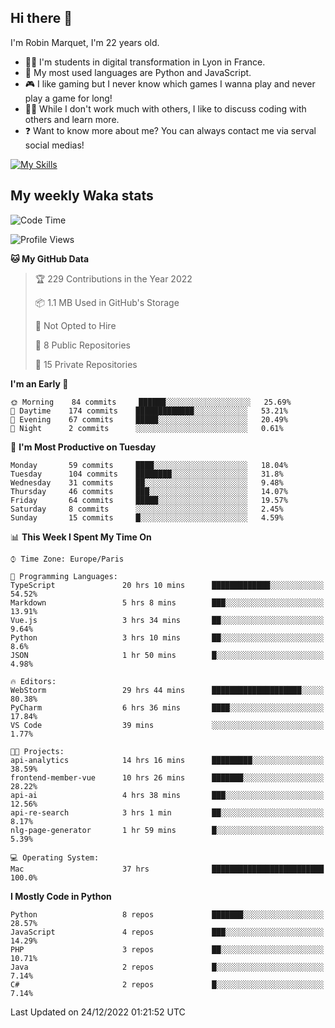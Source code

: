 ## Hi there 👋

I'm Robin Marquet, I'm 22 years old.

- 👨‍💻 I'm students in digital transformation in Lyon in France.
- 🌱 My most used languages are Python and JavaScript.
- 🎮 I like gaming but I never know which games I wanna play and never play a game for long!
- 👯‍♀️ While I don't work much with others, I like to discuss coding with others and learn more.
- ❓ Want to know more about me? You can always contact me via serval social medias!

[![My Skills](https://skillicons.dev/icons?i=js,html,css,docker,express,figma,firebase,graphql,mongodb,mysql,nodejs,py,react,ts,vue)](https://skillicons.dev)

## My weekly Waka stats

<!--START_SECTION:waka-->
![Code Time](http://img.shields.io/badge/Code%20Time-3%2C089%20hrs%2015%20mins-blue)

![Profile Views](http://img.shields.io/badge/Profile%20Views-0-blue)

**🐱 My GitHub Data** 

> 🏆 229 Contributions in the Year 2022
 > 
> 📦 1.1 MB Used in GitHub's Storage 
 > 
> 🚫 Not Opted to Hire
 > 
> 📜 8 Public Repositories 
 > 
> 🔑 15 Private Repositories  
 > 
**I'm an Early 🐤** 

```text
🌞 Morning    84 commits     ██████░░░░░░░░░░░░░░░░░░░   25.69% 
🌆 Daytime    174 commits    █████████████░░░░░░░░░░░░   53.21% 
🌃 Evening    67 commits     █████░░░░░░░░░░░░░░░░░░░░   20.49% 
🌙 Night      2 commits      ░░░░░░░░░░░░░░░░░░░░░░░░░   0.61%

```
📅 **I'm Most Productive on Tuesday** 

```text
Monday       59 commits     ████░░░░░░░░░░░░░░░░░░░░░   18.04% 
Tuesday      104 commits    ████████░░░░░░░░░░░░░░░░░   31.8% 
Wednesday    31 commits     ██░░░░░░░░░░░░░░░░░░░░░░░   9.48% 
Thursday     46 commits     ███░░░░░░░░░░░░░░░░░░░░░░   14.07% 
Friday       64 commits     █████░░░░░░░░░░░░░░░░░░░░   19.57% 
Saturday     8 commits      ░░░░░░░░░░░░░░░░░░░░░░░░░   2.45% 
Sunday       15 commits     █░░░░░░░░░░░░░░░░░░░░░░░░   4.59%

```


📊 **This Week I Spent My Time On** 

```text
⌚︎ Time Zone: Europe/Paris

💬 Programming Languages: 
TypeScript               20 hrs 10 mins      █████████████░░░░░░░░░░░░   54.52% 
Markdown                 5 hrs 8 mins        ███░░░░░░░░░░░░░░░░░░░░░░   13.91% 
Vue.js                   3 hrs 34 mins       ██░░░░░░░░░░░░░░░░░░░░░░░   9.64% 
Python                   3 hrs 10 mins       ██░░░░░░░░░░░░░░░░░░░░░░░   8.6% 
JSON                     1 hr 50 mins        █░░░░░░░░░░░░░░░░░░░░░░░░   4.98%

🔥 Editors: 
WebStorm                 29 hrs 44 mins      ████████████████████░░░░░   80.38% 
PyCharm                  6 hrs 36 mins       ████░░░░░░░░░░░░░░░░░░░░░   17.84% 
VS Code                  39 mins             ░░░░░░░░░░░░░░░░░░░░░░░░░   1.77%

🐱‍💻 Projects: 
api-analytics            14 hrs 16 mins      █████████░░░░░░░░░░░░░░░░   38.59% 
frontend-member-vue      10 hrs 26 mins      ███████░░░░░░░░░░░░░░░░░░   28.22% 
api-ai                   4 hrs 38 mins       ███░░░░░░░░░░░░░░░░░░░░░░   12.56% 
api-re-search            3 hrs 1 min         ██░░░░░░░░░░░░░░░░░░░░░░░   8.17% 
nlg-page-generator       1 hr 59 mins        █░░░░░░░░░░░░░░░░░░░░░░░░   5.39%

💻 Operating System: 
Mac                      37 hrs              █████████████████████████   100.0%

```

**I Mostly Code in Python** 

```text
Python                   8 repos             ███████░░░░░░░░░░░░░░░░░░   28.57% 
JavaScript               4 repos             ███░░░░░░░░░░░░░░░░░░░░░░   14.29% 
PHP                      3 repos             ██░░░░░░░░░░░░░░░░░░░░░░░   10.71% 
Java                     2 repos             █░░░░░░░░░░░░░░░░░░░░░░░░   7.14% 
C#                       2 repos             █░░░░░░░░░░░░░░░░░░░░░░░░   7.14%

```



 Last Updated on 24/12/2022 01:21:52 UTC
<!--END_SECTION:waka-->
